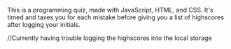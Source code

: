 This is a programming quiz, made with JavaScript, HTML, and CSS. It's timed and taxes you for each mistake before giving you a list of highscores after logging your initials.

//Currently having trouble logging the highscores into the local storage
